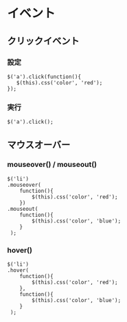 ﻿# イベント

## クリックイベント
### 設定

```clike
$('a').click(function(){
   $(this).css('color', 'red');
});
```

### 実行

```clike
$('a').click();
```

## マウスオーバー
### mouseover() / mouseout()

```clike
$('li')
.mouseover(
    function(){
        $(this).css('color', 'red');
    })
.mouseout(
    function(){
        $(this).css('color', 'blue');
    }
 );
```

### hover()

```clike
$('li')
.hover(
    function(){
        $(this).css('color', 'red');
    },
    function(){
        $(this).css('color', 'blue');
    }
 );
```
